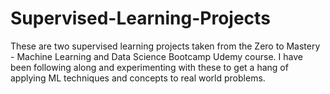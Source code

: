 # Supervised-Learning-Projects

These are two supervised learning projects taken from the Zero to Mastery - Machine Learning and Data Science Bootcamp Udemy course. I have been following along and experimenting with these to get a hang of applying ML techniques and concepts to real world problems.
